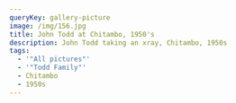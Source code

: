 ```yaml
---
queryKey: gallery-picture
image: /img/156.jpg
title: John Todd at Chitambo, 1950's
description: John Todd taking an xray, Chitambo, 1950s
tags:
  - '"All pictures"'
  - '"Todd Family"'
  - Chitambo
  - 1950s
---
```

